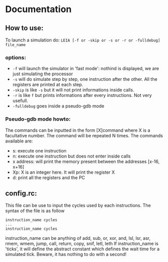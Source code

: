 # Documentation

## How to use:
To launch a simulation do:
`LEIA [-f or -skip or -s or -r or -fulldebug] file_name`

### options:
- `-f` will launch the simulator in 'fast mode': nothind is displayed, we are just simulating the processor
- `-s` will do simulate step by step, one instruction after the other. All the registers are printed at each step.
- `-skip` is like `-s` but it will not print informations inside calls.
- `-r` is like `f` but prints informations after every instructions. Not very usefull.
- `-fulldebug` goes inside a pseudo-gdb mode

### Pseudo-gdb mode howto:
The commands can be inputted in the form \[X\]command where X is a facultative number. The command will be repeated N times.
The commands available are:
- s: execute one instruction
- n: execute one instruction but does not enter inside calls
- x address: will print the memory present between the addresses \[x-16, x+16\]
- Xp: X is an integer here. It will print the register X
- d: print all the registers and the PC


## config.rc:
This file can be use to input the cycles used by each instructions. The syntax of the file is as follow
```
instruction_name cycles
...
instruction_name cycles
```
instruction_name can be anything of add, sub, or, xor, and, lsl, lsr, asr, rmem, wmem, jump, call, return, copy, snif, letl, leth
If instruction_name is 'ticks', it will define the abstract constant which defines the wait time for a simulated tick. Beware, it has nothing to do with a second!
